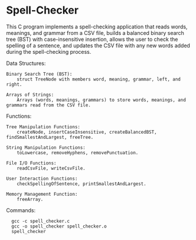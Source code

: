 # Spell-Checker

This C program implements a spell-checking application that reads words, meanings, and grammar from a CSV file, builds a balanced binary search tree (BST) with case-insensitive insertion, allows the user to check the spelling of a sentence, and updates the CSV file with any new words added during the spell-checking process.

Data Structures:

    Binary Search Tree (BST):
        struct TreeNode with members word, meaning, grammar, left, and right.

    Arrays of Strings:
        Arrays (words, meanings, grammars) to store words, meanings, and grammars read from the CSV file.

Functions:

    Tree Manipulation Functions:
        createNode, insertCaseInsensitive, createBalancedBST, findSmallestAndLargest, freeTree.

    String Manipulation Functions:
        toLowercase, removeHyphens, removePunctuation.

    File I/O Functions:
        readCsvFile, writeCsvFile.

    User Interaction Functions:
        checkSpellingOfSentence, printSmallestAndLargest.

    Memory Management Function:
        freeArray.


Commands:

      gcc -c spell_checker.c
      gcc -o spell_checker spell_checker.o
      spell_checker
